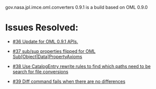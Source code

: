 gov.nasa.jpl.imce.oml.converters 0.9.1 is a build based on OML 0.9.0

# Issues Resolved:

- [#36 Update for OML 0.9.1 APIs.](https://github.com/JPL-IMCE/gov.nasa.jpl.imce.oml.converters/issues/36)

- [#37 sub/sup properties flipped for OML Sub\[Object|Data\]PropertyAxioms](https://github.com/JPL-IMCE/gov.nasa.jpl.imce.oml.converters/issues/37)

- [#38 Use CatalogEntry rewrite rules to find which paths need to be search for file conversions](https://github.com/JPL-IMCE/gov.nasa.jpl.imce.oml.converters/issues/38)

- [#39 Diff command fails when there are no differences](https://github.com/JPL-IMCE/gov.nasa.jpl.imce.oml.converters/issues/39)